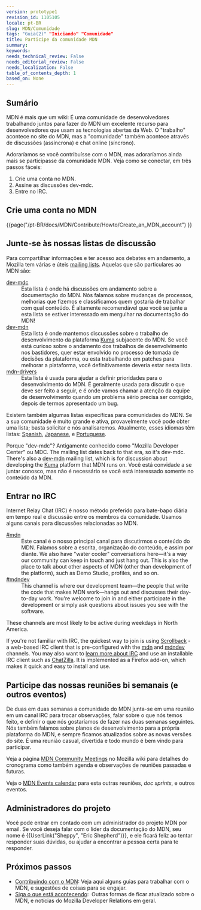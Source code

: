 ```yaml
---
version: prototype1
revision_id: 1105105
locale: pt-BR
slug: MDN/Comunidade
tags: "Guia(2)" "Iniciando" "Comunidade"
title: Participe da comunidade MDN
summary: 
keywords: 
needs_technical_review: False
needs_editorial_review: False
needs_localization: False
table_of_contents_depth: 1
based_on: None
---
```

<h2 id="Sumário">Sumário</h2>

<div class="summary">
<p>MDN é mais que um wiki: É uma comunidade de desenvolvedores trabalhando juntos para fazer do MDN um excelente recurso para desenvolvedores que usam as tecnologias abertas da Web. O "trabalho" acontece no site do MDN, mas a "comunidade" também acontece através de discussões (assíncrona) e chat online (síncrono).</p>
</div>

<p>Adoraríamos se você contribuísse com o MDN, mas adoraríamos ainda mais se participasse da comunidade MDN. Veja como se conectar, em três passos fáceis:</p>

<ol>
 <li>Crie uma conta no MDN.</li>
 <li>Assine as discussões dev-mdc.</li>
 <li>Entre no IRC.</li>
</ol>

<h2 id="Crie_uma_conta_no_MDN">Crie uma conta no MDN</h2>

<p>{{page("/pt-BR/docs/MDN/Contribute/Howto/Create_an_MDN_account") }}</p>

<h2 id="Junte-se_às_nossas_listas_de_discussão">Junte-se às nossas listas de discussão</h2>

<p>Para compartilhar informações e ter acesso aos debates em andamento, a Mozilla tem várias e úteis&nbsp;<a href="https://lists.mozilla.org/listinfo">mailing lists</a>. Aquelas que são particulares ao MDN são:</p>

<dl>
 <dt><a href="https://lists.mozilla.org/listinfo/dev-mdc">dev-mdc</a></dt>
 <dd>Esta lista é onde há discussões em andamento sobre a documentação do MDN. Nós falamos sobre mudanças de processos, melhorias que fizemos e classificamos quem gostaria de trabalhar com qual conteúdo. É altamente recomendável que você se junte a esta lista se estiver interessado em mergulhar na documentação do MDN!</dd>
 <dt><a href="https://lists.mozilla.org/listinfo/dev-mdn">dev-mdn</a></dt>
 <dd>Esta lista é onde mantemos discussões sobre o trabalho de desenvolvimento da plataforma <a href="/en-US/docs/Project:MDN/Kuma">Kuma</a>&nbsp;subjacente do MDN. Se você está curioso sobre o andamento dos trabalhos de desenvolvimento nos bastidores, quer estar envolvido no processo de tomada de decisões da plataforma, ou esta trabalhando em patches para melhorar a plataforma, você definitivamente deveria estar nesta lista.</dd>
 <dt><a href="https://lists.mozilla.org/listinfo/mdn-drivers">mdn-drivers</a></dt>
 <dd>Esta lista é usada para ajudar a definir prioridades para o desenvolvimento do MDN. É geralmente usada para discutir o que deve ser feito a seguir, e é onde vamos chamar a atenção da equipe de desenvolvimento quando um problema sério precisa ser corrigido, depois de termos apresentado um bug.</dd>
</dl>

<p>Existem também algumas listas específicas para comunidades do MDN. Se a sua comunidade é muito grande e ativa, provavelmente você pode obter uma lista; basta solicitar e nós analisaremos. Atualmente, esses idiomas têm listas: <a href="https://lists.mozilla.org/listinfo/dev-mdc-es">Spanish</a>, <a href="https://lists.mozilla.org/listinfo/dev-mdc-ja">Japanese</a>, e <a href="https://lists.mozilla.org/listinfo/dev-mdc-pt">Portuguese</a>.</p>

<p>Porque "dev-mdc"? Antigamente conhecido como&nbsp;"Mozilla Developer Center" ou&nbsp;MDC. The mailing list dates back to that era, so it's dev-mdc. There's also a <a href="https://lists.mozilla.org/listinfo/dev-mdn" title="https://lists.mozilla.org/listinfo/dev-mdn">dev-mdn</a> mailing list, which is for discussion about developing the <a href="https://github.com/mozilla/kuma" title="https://github.com/mozilla/kuma">Kuma</a> platform that MDN runs on. Você está convidade a se juntar conosco, mas não é necessário se você está interessado somente no conteúdo da MDN.</p>

<h2 id="Entrar_no_IRC">Entrar no IRC</h2>

<p>Internet Relay Chat (IRC) é nosso método preferido para bate-bapo diária em tempo real e discussão entre os membros da comunidade. Usamos alguns canais para discussões relacionadas ao MDN.</p>

<dl>
 <dt><a href="irc://irc.mozilla.org/mdn" title="irc://irc.mozilla.org/mdn">#mdn</a></dt>
 <dd>Este canal é o nosso principal canal para discutirmos o conteúdo do MDN. Falamos sobre a escrita, organização do conteúdo, e assim por diante. We also have "water cooler" conversations here—it's a way our community can keep in touch and just hang out. This is also the place to talk about other aspects of MDN (other than development of the platform), such as Demo Studio, profiles, and so on.</dd>
 <dt><a href="irc://irc.mozilla.org/mdndev" title="irc://irc.mozilla.org/mdndev">#mdndev</a></dt>
 <dd>This channel is where our development team—the people that write the code that makes MDN work—hangs out and discusses their day-to-day work. You're welcome to join in and either participate in the development or simply ask questions about issues you see with the software.</dd>
</dl>

<p>These channels are most likely to be active during weekdays in North America.</p>

<p>If you're not familiar with IRC, the quickest way to join is using <a href="http://scrollback.io/">Scrollback</a> - a web-based IRC client that is pre-configured with the <a href="http://scrollback.io/mozdn/">mdn</a> and <a href="http://scrollback.io/mdndev/">mdndev</a> channels. You may also want to <a href="http://wiki.mozilla.org/IRC" title="http://wiki.mozilla.org/IRC">learn more about IRC</a> and use an installable IRC client such as <a href="https://addons.mozilla.org/en-US/firefox/addon/chatzilla/" title="https://addons.mozilla.org/en-US/firefox/addon/chatzilla/">ChatZilla</a>. It is implemented as a Firefox add-on, which makes it quick and easy to install and use.</p>

<h2 id="Join_our_biweekly_meetings_(and_other_events)">Participe das nossas reuniões bi semanais (e outros eventos)</h2>

<p>De duas em duas semanas a comunidade do MDN junta-se em uma reunião em um canal IRC para trocar observações, falar sobre o que nós temos feito, e definir o que nós gostaríamos de fazer nas duas semanas seguintes. Nós também falamos sobre planos de desenvolvimento para a própria plataforma do MDN, e sempre ficamos atualizados sobre as novas versões do site. É uma reunião casual, divertida e todo mundo é bem vindo para participar.</p>

<p>Veja a página <a href="https://wiki.mozilla.org/MDN/Community_meetings" title="https://wiki.mozilla.org/MDN/Community_meetings">MDN Community Meetings</a> no Mozilla wiki para detalhes do cronograma como também agenda e observações de reuniões passadas e futuras.</p>

<p>Veja o <a href="https://mail.mozilla.com/home/publiccalendar@mozilla.com/MDN_Events.html">MDN Events calendar</a> para esta outras reuniões, <em>doc sprint</em><em>s</em>, e outros eventos.</p>

<h2 id="Project_administrators">Administradores do projeto</h2>

<p>Você pode entrar em contado com um administrador do projeto MDN por email. Se você deseja falar com o lider da documentação do MDN, seu nome é {{UserLink("Sheppy", "Eric Shepherd")}}, e ele ficará feliz ao tentar responder suas dúvidas, ou ajudar a encontrar a pessoa certa para te responder.</p>

<h2 id="Next_steps">Próximos passos</h2>

<ul>
 <li><a href="/pt-BR/docs/MDN/Contribute" title="/pt-BR/docs/Project:MDN/Contributing">Contribuindo com o MDN</a>: Veja aqui alguns guias para trabalhar com o MDN, e sugestões de coisas para se engajar.</li>
 <li><a href="/pt-BR/docs/Project:MDN/Contributing/Follow_what_s_happening" title="/pt-BR/docs/Project:MDN/Contributing/Follow_what_s_happening">Siga o que está acontecendo</a>:&nbsp; Outras formas de ficar atualizado sobre o MDN, e notícias do Mozilla Developer Relations em geral.</li>
</ul>

